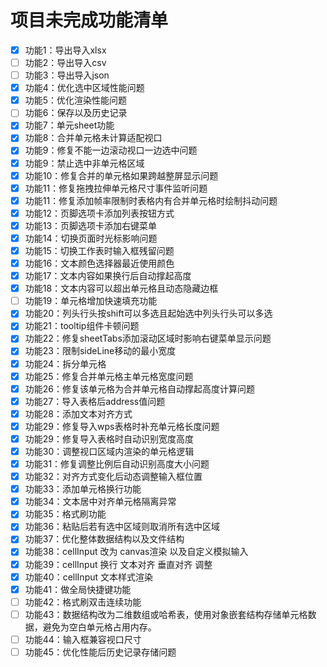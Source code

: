 # 项目未完成功能清单

- [x] 功能1：导出导入xlsx
- [ ] 功能2：导出导入csv
- [ ] 功能3：导出导入json
- [x] 功能4：优化选中区域性能问题
- [x] 功能5：优化渲染性能问题
- [ ] 功能6：保存以及历史记录
- [x] 功能7：单元sheet功能
- [x] 功能8：合并单元格未计算适配视口
- [x] 功能9：修复不能一边滚动视口一边选中问题
- [x] 功能9：禁止选中非单元格区域
- [x] 功能10：修复合并的单元格如果跨越整屏显示问题
- [x] 功能11：修复拖拽拉伸单元格尺寸事件监听问题
- [x] 功能11：修复添加帧率限制时表格内有合并单元格时绘制抖动问题
- [x] 功能12：页脚选项卡添加列表按钮方式
- [x] 功能13：页脚选项卡添加右键菜单
- [x] 功能14：切换页面时光标影响问题
- [x] 功能15：切换工作表时输入框残留问题
- [x] 功能16：文本颜色选择器最近使用颜色
- [x] 功能17：文本内容如果换行后自动撑起高度
- [x] 功能18：文本内容可以超出单元格且动态隐藏边框
- [ ] 功能19：单元格增加快速填充功能
- [x] 功能20：列头行头按shift可以多选且起始选中列头行头可以多选
- [x] 功能21：tooltip组件卡顿问题
- [x] 功能22：修复sheetTabs添加滚动区域时影响右键菜单显示问题
- [x] 功能23：限制sideLine移动的最小宽度
- [x] 功能24：拆分单元格
- [x] 功能25：修复合并单元格主单元格宽度问题
- [x] 功能26：修复该单元格为合并单元格自动撑起高度计算问题
- [x] 功能27：导入表格后address值问题
- [x] 功能28：添加文本对齐方式
- [x] 功能29：修复导入wps表格时补充单元格长度问题
- [x] 功能29：修复导入表格时自动识别宽度高度
- [x] 功能30：调整视口区域内渲染的单元格逻辑
- [x] 功能31：修复调整比例后自动识别高度大小问题
- [x] 功能32：对齐方式变化后动态调整输入框位置
- [x] 功能33：添加单元格换行功能
- [x] 功能34：文本居中对齐单元格隔离异常
- [x] 功能35：格式刷功能
- [x] 功能36：粘贴后若有选中区域则取消所有选中区域
- [x] 功能37：优化整体数据结构以及文件结构
- [x] 功能38：cellInput 改为 canvas渲染 以及自定义模拟输入
- [x] 功能39：cellInput 换行 文本对齐 垂直对齐 调整
- [x] 功能40：cellInput 文本样式渲染
- [x] 功能41：做全局快捷键功能
- [ ] 功能42：格式刷双击连续功能
- [ ] 功能43：数据结构改为二维数组或哈希表，使用对象嵌套结构存储单元格数据，避免为空白单元格占用内存。
- [ ] 功能44：输入框兼容视口尺寸
- [ ] 功能45：优化性能后历史记录存储问题
